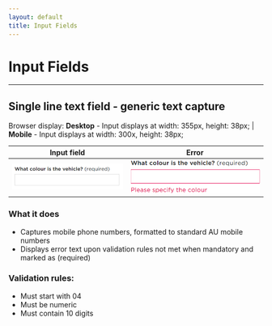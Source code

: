 ```yaml
---
layout: default
title: Input Fields
---
```

# Input Fields
* * *
## Single line text field - generic text capture
Browser display: __Desktop__ - Input displays at width: 355px, height: 38px; | __Mobile__ - Input displays at width: 300x, height: 38px;

| __Input field__ | __Error__   |
| ------------- |:-------------:|
|![](img/single_line_text_field.png)     | ![](img/single_line_text_field_error.png) | 

### What it does 
- Captures mobile phone numbers, formatted to standard AU mobile numbers
- Displays error text upon validation rules not met when mandatory and marked as (required)
### Validation rules: 
- Must start with 04
- Must be numeric
- Must contain 10 digits
 

